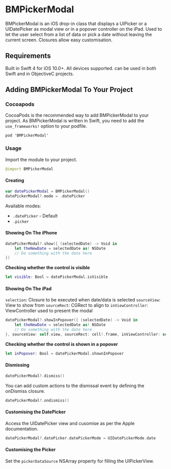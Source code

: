 # BMPickerModal

BMPickerModal is an iOS drop-in class that displays a UIPicker or a
UIDatePicker as modal view or in a popover controller on the iPad. Used
to let the user select from a list of data or pick a date without leaving the
current screen. Closures allow easy customisation.


## Requirements

Built in Swift 4 for iOS 10.0+. All devices supported. can be used in both
Swift and in ObjectiveC projects.

## Adding BMPickerModal To Your Project

### Cocoapods

CocoaPods is the recommended way to add BMPickerModal to your project.
As BMPickerModal is written in Swift, you need to add the `use_frameworks!`
option to your podfile.

```
pod 'BMPickerModal'
```

### Usage 


Import the module to your project.

```Swift
@import BMPickerModal
```

#### Creating 

```Swift
var datePickerModal = BMPickerModal()
datePickerModal?.mode = .datePicker
```

Available modes:
* `.datePicker` - Default
* `.picker` 


#### Showing On The iPhone

```Swift
datePickerModal?.show({ (selectedDate) -> Void in
    let theNewDate = selectedDate as! NSDate
    // Do something with the date here
})
```

**Checking whether the control is visible**

```Swift
let visible: Bool = datePickerModal.isVisible
```

#### Showing On The iPad

`selection`: Closure to be executed when date/data is selected
`sourceView`: View to show from
`sourceRect`: CGRect to align to
`inViewController`: ViewController used to present the modal

```Swift
datePickerModal?.showInPopover({ (selectedDate) -> Void in
    let theNewDate = selectedDate as! NSDate
    // Do something with the date here
}, sourceView: self.view, sourceRect: cell!.frame, inViewController: self)
```

**Checking whether the control is shown in a popover**

```Swift
let inPopover: Bool = datePickerModal.shownInPopover
```

#### Dismissing

```Swift
datePickerModal?.dismiss()
```

You can add custom actions to the dismissal event by defining the onDismiss
closure.

```Swift
datePickerModal?.ondismiss()
```

#### Customising the DatePicker

Access the UIDatePicker view and cusomise as per the Apple documentation.

```Swift
datePickerModal?.datePicker.datePickerMode = UIDatePickerMode.date
```

#### Customising the Picker

Set the `pickerDataSource` NSArray property for filling the UIPickerView.


